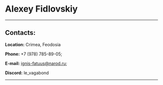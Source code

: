 # Alexey Fidlovskiy #

---

## Contacts: ##

**Location:** Crimea, Feodosia

**Phone:** +7 (978) 785-89-05;

**E-mail:** ignis-fatuus@narod.ru;

**Discord:** le_vagabond


---